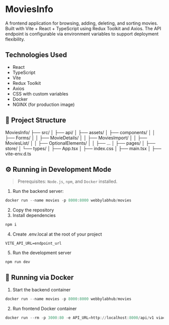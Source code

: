 # MoviesInfo
A frontend application for browsing, adding, deleting, and sorting movies. Built with Vite + React + TypeScript using Redux Toolkit and Axios. The API endpoint is configurable via environment variables to support deployment flexibility.

## Technologies Used
-  React
-  TypeScript
-  Vite
-  Redux Toolkit
-  Axios
-  CSS with custom variables
-  Docker
-  NGINX (for production image)

## 📁 Project Structure
MoviesInfo/
├── src/
│   ├── api/
│   ├── assets/
│   ├── components/
│   │   ├── Forms/
│   │   ├── MovieDetails/
│   │   ├── MoviesImport/
│   │   ├── MoviesList/
│   │   ├── OptionalElements/
│   │   ├── ...
│   ├── pages/
│   ├── store/
│   └── types/
│   ├── App.tsx
│   ├── index.css
│   ├── main.tsx
│   ├── vite-env.d.ts

## ⚙️ Running in Development Mode

> Prerequisites: `Node.js`, `npm`, and `Docker` installed.

1. Run the backend server:
```powershell
docker run --name movies -p 8000:8000 webbylabhub/movies
```
2. Copy the repository
3. Install dependencies
```powershell
npm i
```
4. Create .env.local at the root of your project
```env
VITE_API_URL=endpoint_url
```
5.  Run the development server
```powershell
npm run dev
```

## 🐳 Running via Docker

1. Start the backend container
```powershell
docker run --name movies -p 8000:8000 webbylabhub/movies
```
2. Run frontend Docker container
```powershell
docker run --rm -p 3000:80 -e API_URL=http://localhost:8000/api/v1 viacheslavhirshev/movies
```
